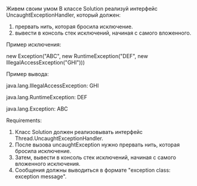 Живем своим умом
В классе Solution реализуй интерфейс UncaughtExceptionHandler, который должен:
1. прервать нить, которая бросила исключение.
2. вывести в консоль стек исключений, начиная с самого вложенного.

Пример исключения:

new Exception("ABC", new RuntimeException("DEF", new IllegalAccessException("GHI")))

Пример вывода:

java.lang.IllegalAccessException: GHI

java.lang.RuntimeException: DEF

java.lang.Exception: ABC


Requirements:
1. Класс Solution должен реализовывать интерфейс Thread.UncaughtExceptionHandler.
2. После вызова uncaughtException нужно прервать нить, которая бросила исключение.
3. Затем, вывести в консоль стек исключений, начиная с самого вложенного исключения.
4. Сообщения должны выводиться в формате "exception class: exception message".
